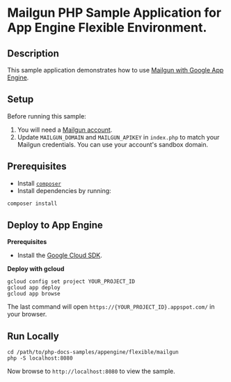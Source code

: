 # Mailgun PHP Sample Application for App Engine Flexible Environment.

## Description

This sample application demonstrates how to use [Mailgun with Google App Engine](https://cloud.google.com/appengine/docs/php/mail/).

## Setup

Before running this sample:

1. You will need a [Mailgun account](http://www.mailgun.com/google).
2. Update `MAILGUN_DOMAIN` and `MAILGUN_APIKEY` in `index.php` to match your
   Mailgun credentials. You can use your account's sandbox domain.

## Prerequisites

- Install [`composer`](https://getcomposer.org)
- Install dependencies by running:

```sh
composer install
```

## Deploy to App Engine

**Prerequisites**

- Install the [Google Cloud SDK](https://developers.google.com/cloud/sdk/).

**Deploy with gcloud**

```
gcloud config set project YOUR_PROJECT_ID
gcloud app deploy
gcloud app browse
```

The last command will open `https://{YOUR_PROJECT_ID}.appspot.com/`
in your browser.

## Run Locally

```
cd /path/to/php-docs-samples/appengine/flexible/mailgun
php -S localhost:8080
```

Now browse to `http://localhost:8080` to view the sample.
